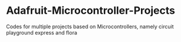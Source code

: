 # Adafruit-Microcontroller-Projects
Codes for multiple projects based on Microcontrollers, namely circuit playground express and flora
